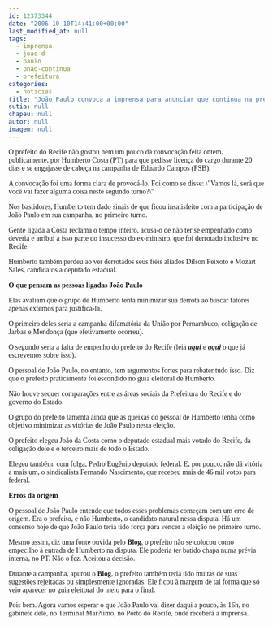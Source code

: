 ```yaml
---
id: 12373344
date: "2006-10-10T14:41:00+00:00"
last_modified_at: null
tags:
  - imprensa
  - joao-d
  - paulo
  - pnad-continua
  - prefeitura
categories:
  - noticias
title: "João Paulo convoca a imprensa para anunciar que continua na prefeitura"
sutia: null
chapeu: null
autor: null
imagem: null
---
```

<p><P><FONT face=Verdana>O prefeito do Recife não gostou nem um pouco da convocação feita ontem, publicamente, por Humberto Costa (PT) para que pedisse licença do cargo durante 20 dias e se engajasse de cabeça na campanha de Eduardo Campos (PSB).</FONT></P></p>
<p><P><FONT face=Verdana>A convocação foi uma forma clara de provocá-lo. Foi como se disse: \"Vamos lá, será que você vai fazer alguma coisa neste segundo turno?\"</FONT></P></p>
<p><P><FONT face=Verdana>Nos bastidores, Humberto tem dado sinais de que ficou insatisfeito com a participação de João Paulo em sua campanha, no primeiro turno.</FONT></P></p>
<p><P><FONT face=Verdana>Gente ligada a Costa reclama o tempo inteiro, acusa-o de não ter se empenhado como deveria e atribui a isso parte do insucesso do ex-ministro, que foi derrotado inclusive no Recife.</FONT></P></p>
<p><P><FONT face=Verdana>Humberto também perdeu ao ver derrotados seus fiéis aliados Dilson Peixoto e Mozart Sales, candidatos a deputado estadual.</FONT></P></p>
<p><P><FONT face=Verdana><STRONG>O que pensam as pessoas ligadas João Paulo</STRONG></FONT></P></p>
<p><P><FONT face=Verdana>Elas avaliam que o grupo de Humberto tenta minimizar sua derrota ao buscar fatores apenas externos para justificá-la. </FONT></P></p>
<p><P><FONT face=Verdana>O primeiro deles seria a campanha difamatória da União por Pernambuco, coligação de Jarbas e Mendonça (que efetivamente ocorreu).</FONT></P></p>
<p><P><FONT face=Verdana>O segundo seria a falta de empenho do prefeito do Recife (leia <STRONG><EM><A href=\"https://jc3.uol.com.br/blogs/jc/2006/10/01/index.php#1989\" target=_blank>aqui</A></EM></STRONG> e <STRONG><EM><A href=\"https://jc3.uol.com.br/blogs/jc/2006/10/03/index.php#2058\" target=_blank>aqui</A></EM></STRONG> o que já escrevemos sobre isso).</FONT></P></p>
<p><P><FONT face=Verdana>O pessoal de João Paulo, no entanto, tem argumentos fortes para rebater tudo isso. Diz que o prefeito praticamente foi escondido no guia eleitoral de Humberto.</FONT></P></p>
<p><P><FONT face=Verdana>Não houve sequer comparações entre as áreas sociais da Prefeitura do Recife e do governo do Estado.</FONT></P></p>
<p><P><FONT face=Verdana>O grupo do prefeito lamenta ainda que as queixas do pessoal de Humberto tenha como objetivo minimizar as vitórias de João Paulo nesta eleição.</FONT></P></p>
<p><P><FONT face=Verdana>O prefeito elegeu João da Costa&nbsp;como o deputado estadual mais votado do Recife, da coligação dele e o terceiro mais de todo o Estado.</FONT></P></p>
<p><P><FONT face=Verdana>Elegeu também, com folga, Pedro Eugênio deputado federal. E, por pouco, não dá vitória a mais um, o sindicalista Fernando Nascimento, que recebeu mais de 46 mil votos para federal.</FONT></P></p>
<p><P><FONT face=Verdana><STRONG>Erros da origem</STRONG></FONT></P></p>
<p><P><FONT face=Verdana>O pessoal de João Paulo entende que todos esses problemas começam com um erro de origem. Era o prefeito, e não Humberto, o candidato natural nessa disputa. Há um consenso hoje de que João Paulo teria tido força para vencer a eleição no primeiro turno.</FONT></P></p>
<p><P><FONT face=Verdana>Mesmo assim, diz uma&nbsp;fonte ouvida pelo <STRONG>Blog</STRONG>, o prefeito não se colocou como empecilho à entrada de Humberto na disputa. Ele poderia ter batido chapa numa prévia interna, no PT. Não o fez. Aceitou a decisão.</FONT></P></p>
<p><P><FONT face=Verdana>Durante a campanha, apurou o <STRONG>Blog</STRONG>, o prefeito também teria tido muitas de suas sugestões rejeitadas ou simplesmente ignoradas. Ele ficou à margem de tal forma que só veio aparecer no guia eleitoral do meio para o final.</FONT></P></p>
<p><P><FONT face=Verdana>Pois bem. Agora vamos esperar o que João Paulo vai dizer daqui a pouco, às 16h, no gabinete dele, no Terminal Mar?timo, no Porto do Recife, onde receberá a imprensa.</FONT></P> </p>
